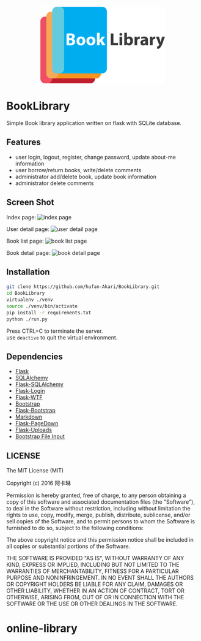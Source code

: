 <p align="center"><img src="app/static/img/horizontal.png" alt="BookLibrary" height="200px"></p>

# BookLibrary
Simple Book library application written on flask with SQLite database.

## Features
* user login, logout, register, change password, update about-me information
* user borrow/return books, write/delete comments
* administrator add/delete book, update book information
* administrator delete comments

## Screen Shot
Index page:
![index page](https://cloud.githubusercontent.com/assets/7829098/18173715/3e9ccc62-709d-11e6-820d-1cad1e6822b7.png)

User detail page:
![user detail page](https://cloud.githubusercontent.com/assets/7829098/18173713/3e324018-709d-11e6-9a64-b8c7e87b1f2d.png)

Book list page:
![book list page](https://cloud.githubusercontent.com/assets/7829098/18173712/3defdba6-709d-11e6-99f4-aa0471c75af0.png)

Book detail page:
![book detail page](https://cloud.githubusercontent.com/assets/7829098/18173711/3dbdfe92-709d-11e6-8a63-85c64717ac70.png)

## Installation
```sh
git clone https://github.com/hufan-Akari/BookLibrary.git
cd BookLibrary
virtualenv ./venv
source ./venv/bin/activate
pip install -r requirements.txt
python ./run.py
```

Press CTRL+C to terminate the server.  
use `deactive` to quit the virtual environment.

## Dependencies

- [Flask](https://github.com/mitsuhiko/flask)
- [SQLAlchemy](https://github.com/zzzeek/sqlalchemy)
- [Flask-SQLAlchemy](https://github.com/mitsuhiko/flask-sqlalchemy)
- [Flask-Login](https://github.com/maxcountryman/flask-login)
- [Flask-WTF](https://github.com/lepture/flask-wtf)
- [Bootstrap](http://getbootstrap.com/)
- [Flask-Bootstrap](https://github.com/mbr/flask-bootstrap)
- [Markdown](https://pythonhosted.org/Markdown/)
- [Flask-PageDown](https://github.com/miguelgrinberg/Flask-PageDown)
- [Flask-Uploads](https://packages.python.org/Flask-Uploads/)
- [Bootstrap File Input](https://github.com/kartik-v/bootstrap-file-input)

## LICENSE
The MIT License (MIT)

Copyright (c) 2016 阿卡琳

Permission is hereby granted, free of charge, to any person obtaining a copy
of this software and associated documentation files (the "Software"), to deal
in the Software without restriction, including without limitation the rights
to use, copy, modify, merge, publish, distribute, sublicense, and/or sell
copies of the Software, and to permit persons to whom the Software is
furnished to do so, subject to the following conditions:

The above copyright notice and this permission notice shall be included in all
copies or substantial portions of the Software.

THE SOFTWARE IS PROVIDED "AS IS", WITHOUT WARRANTY OF ANY KIND, EXPRESS OR
IMPLIED, INCLUDING BUT NOT LIMITED TO THE WARRANTIES OF MERCHANTABILITY,
FITNESS FOR A PARTICULAR PURPOSE AND NONINFRINGEMENT. IN NO EVENT SHALL THE
AUTHORS OR COPYRIGHT HOLDERS BE LIABLE FOR ANY CLAIM, DAMAGES OR OTHER
LIABILITY, WHETHER IN AN ACTION OF CONTRACT, TORT OR OTHERWISE, ARISING FROM,
OUT OF OR IN CONNECTION WITH THE SOFTWARE OR THE USE OR OTHER DEALINGS IN THE
SOFTWARE.
# online-library
